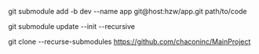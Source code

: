 git submodule add -b dev --name app git@host:hzw/app.git path/to/code

git submodule update --init --recursive

git clone --recurse-submodules https://github.com/chaconinc/MainProject
